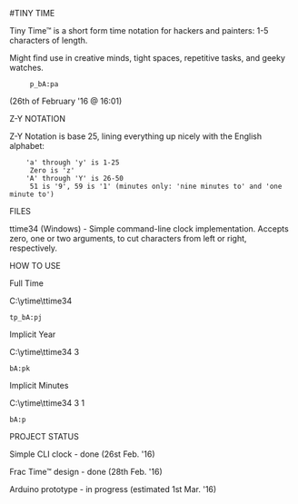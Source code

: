 

#TINY TIME

 

Tiny Time™ is a short form time notation for hackers and painters: 1-5 characters of length.

Might find use in creative minds, tight spaces, repetitive tasks, and geeky watches.

 
         p_bA:pa

(26th of February '16 @ 16:01)

 

Z-Y NOTATION

 

Z-Y Notation is base 25, lining everything up nicely with the English alphabet:

        'a' through 'y' is 1-25
         Zero is 'z'
        'A' through 'Y' is 26-50
         51 is '9', 59 is '1' (minutes only: 'nine minutes to' and 'one minute to')
 

FILES

 

ttime34 (Windows) - Simple command-line clock implementation. Accepts zero, one or two arguments, to cut characters from left or right, respectively.

 

HOW TO USE

 

Full Time

C:\ytime\ttime34

    tp_bA:pj
 

Implicit Year

C:\ytime\ttime34 3

    bA:pk
 

Implicit Minutes

C:\ytime\ttime34 3 1

    bA:p
 

PROJECT STATUS

 

Simple CLI clock - done (26st Feb. '16)

Frac Time™ design - done (28th Feb. '16)

Arduino prototype - in progress (estimated 1st Mar. '16)

 
